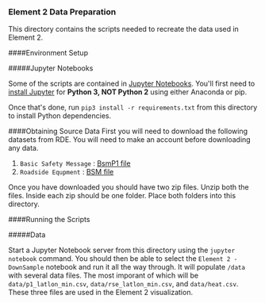 ### Element 2 Data Preparation

This directory contains the scripts needed to recreate the data used in Element 2.

####Environment Setup

#####Jupyter Notebooks

Some of the scripts are contained in [Jupyter Notebooks](http://jupyter.org/index.html).  You'll first need to [install Jupyter](http://jupyter.readthedocs.io/en/latest/install.html) for **Python 3, NOT Python 2** using either Anaconda or pip.

Once that's done, run `pip3 install -r requirements.txt` from this directory to install Python dependencies.


####Obtaining Source Data
First you will need to download the following datasets from RDE.  You will need to make an account before downloading any data.

1. `Basic Safety Message` : [BsmP1 file](https://www.its-rde.net/data/showdf?dataSetNumber=10178)
2. `Roadside Equpment` : [BSM file](https://www.its-rde.net/data/showdf?dataSetNumber=10182)

Once you have downloaded you should have two zip files.  Unzip both the files.  Inside each zip should be one folder.  Place both folders into this directory.

####Running the Scripts

#####Data

Start a Jupyter Notebook server from this directory using the `jupyter notebook` command.  You should then be able to select the `Element 2 - DownSample` notebook and run it all the way through.  It will populate `/data` with several data files.  The most imporant of which will be `data/p1_latlon_min.csv`, `data/rse_latlon_min.csv`, and `data/heat.csv`.  These three files are used in the Element 2 visualization.